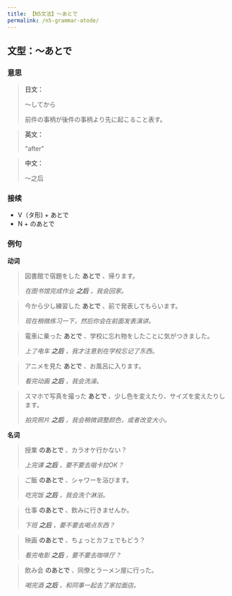 ```yaml
---
title: 【N5文法】〜あとで
permalink: /n5-grammar-atode/
---
```


## 文型：〜あとで

### 意思

> **日文：**
> 
> 〜してから
> 
> 前件の事柄が後件の事柄より先に起こること表す。


> **英文：**
> 
> "after"

> **中文：**
>
> 〜之后

### 接续

- V（タ形) + あとで
- N + のあとで

### 例句

**动词**

> 図書館で宿題をした **あとで** 、帰ります。
>
> *在图书馆完成作业 **之后** ，我会回家。*

> 今から少し練習した **あとで** 、前で発表してもらいます。
>
> *现在稍微练习一下，然后你会在前面发表演讲。*

> 電車に乗った **あとで** 、学校に忘れ物をしたことに気がつきました。
>
> *上了电车 **之后** ，我才注意到在学校忘记了东西。*

> アニメを見た **あとで** 、お風呂に入ります。
>
> *看完动画 **之后** ，我会洗澡。*

> スマホで写真を撮った **あとで** 、少し色を変えたり、サイズを変えたりします。
>
> *拍完照片 **之后** ，我会稍微调整颜色，或者改变大小。*

**名词**

> 授業 **のあとで** 、カラオケ行かない？
>
> *上完课 **之后** ，要不要去唱卡拉OK？*

> ご飯 **のあとで** 、シャワーを浴びます。
>
> *吃完饭 **之后** ，我会洗个淋浴。*

> 仕事 **のあとで** 、飲みに行きませんか。
>
> *下班 **之后** ，要不要去喝点东西？*

> 映画 **のあとで** 、ちょっとカフェでもどう？
>
> *看完电影 **之后** ，要不要去咖啡厅？*

> 飲み会 **のあとで** 、同僚とラーメン屋に行った。
>
> *喝完酒 **之后** ，和同事一起去了家拉面店。*

